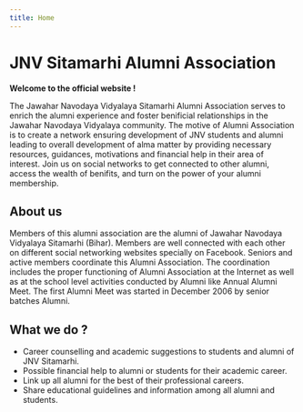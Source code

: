 ```yaml
---
title: Home
---
```


# JNV Sitamarhi Alumni Association

**Welcome to the official website !**

The Jawahar Navodaya Vidyalaya Sitamarhi Alumni Association serves to enrich the alumni experience and foster benificial relationships in the Jawahar Navodaya Vidyalaya community. The motive of Alumni Association is to create a network ensuring development of JNV students and alumni leading to overall development of alma matter by providing necessary resources, guidances, motivations and financial help in their area of interest. Join us on social networks to get connected to other alumni, access the wealth of benifits, and turn on the power of your alumni membership.

## About us

Members of this alumni association are the alumni of Jawahar Navodaya Vidyalaya Sitamarhi (Bihar). Members are well connected with each other on different social networking websites specially on Facebook. Seniors and active members coordinate this Alumni Association. The coordination includes the proper functioning of Alumni Association at the Internet as well as at the school level activities conducted by Alumni like Annual Alumni Meet. The first Alumni Meet was started in December 2006 by senior batches Alumni.

## What we do ?

- Career counselling and academic suggestions to students and alumni of JNV Sitamarhi.
- Possible financial help to alumni or students for their academic career.
- Link up all alumni for the best of their professional careers.
- Share educational guidelines and information among all alumni and students.
